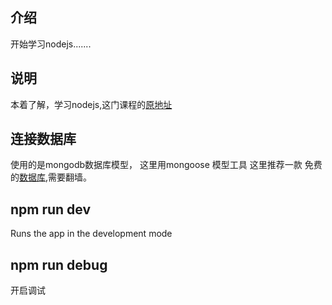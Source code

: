 ## 介绍
开始学习nodejs.......
## 说明
本着了解，学习nodejs,这门课程的[原地址](https://github.com/shuiseng/node-zhihu)


## 连接数据库
使用的是mongodb数据库模型， 这里用mongoose 模型工具
这里推荐一款 免费的[数据库](https://mlab.com/signup/),需要翻墙。
## npm run dev 
Runs the app in the development mode<br>
## npm run debug
开启调试